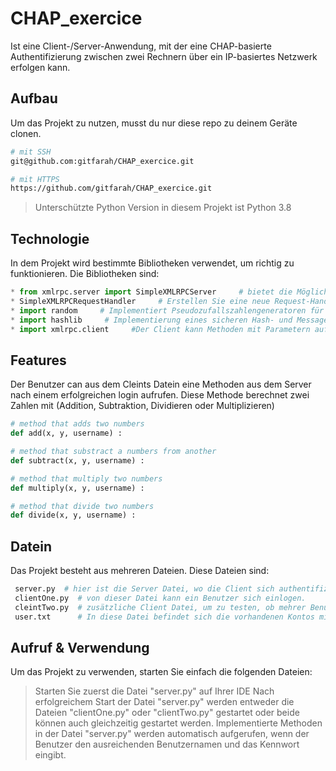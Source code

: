 # CHAP_exercice

 Ist eine Client-/Server-Anwendung, mit der eine CHAP-basierte Authentifizierung zwischen zwei Rechnern über ein IP-basiertes Netzwerk erfolgen kann.
 
 

## Aufbau

Um das Projekt zu nutzen, musst du nur diese repo zu deinem Geräte clonen.

```bash
# mit SSH 
git@github.com:gitfarah/CHAP_exercice.git

# mit HTTPS
https://github.com/gitfarah/CHAP_exercice.git
```
> Unterschützte Python Version in diesem Projekt ist Python 3.8

## Technologie

In dem Projekt wird bestimmte Bibliotheken verwendet, um richtig zu funktionieren. Die Bibliotheken sind:
 ```python
 * from xmlrpc.server import SimpleXMLRPCServer     # bietet die Möglichkeit, einfache, eigenständige XML-RPC-Server zu erstellen.
 * SimpleXMLRPCRequestHandler     # Erstellen Sie eine neue Request-Handler-Instanz.
 * import random     # Implementiert Pseudozufallszahlengeneratoren für verschiedene Verteilungen
 * import hashlib     # Implementierung eines sicheren Hash- und Message Digest-Algorithmus
 * import xmlrpc.client     #Der Client kann Methoden mit Parametern auf einem Remote-Server aufrufen (der Server wird durch einen URI benannt) und strukturierte Daten zurückerhalten.
 ```
 
 ## Features
Der Benutzer can aus dem Cleints Datein eine Methoden aus dem Server nach einem erfolgreichen login aufrufen. Diese Methode berechnet zwei Zahlen mit (Addition, Subtraktion, Dividieren oder Multiplizieren)
```python
# method that adds two numbers
def add(x, y, username) :

# method that substract a numbers from another
def subtract(x, y, username) :

# method that multiply two numbers
def multiply(x, y, username) :

# method that divide two numbers
def divide(x, y, username) :
```
## Datein
Das Projekt besteht aus mehreren Dateien. Diese Dateien sind:
```bash
 server.py  # hier ist die Server Datei, wo die Client sich authentifizieren kann und wo das Calculate Methode aufgerufen wird.
 clientOne.py  # von dieser Datei kann ein Benutzer sich einlogen.
 cleintTwo.py  # zusätzliche Client Datei, um zu testen, ob mehrer Benutzer gleichzeitig mit dem Server verbinden können. 
 user.txt      # In diese Datei befindet sich die vorhandenen Kontos mit(username & password).
```

## Aufruf & Verwendung 
Um das Projekt zu verwenden, starten Sie einfach die folgenden Dateien:
> Starten Sie zuerst die Datei "server.py" auf Ihrer IDE
> Nach erfolgreichem Start der Datei "server.py" werden entweder die Dateien "clientOne.py" oder "clientTwo.py" gestartet oder beide können auch gleichzeitig gestartet werden.
> Implementierte Methoden in der Datei "server.py" werden automatisch aufgerufen, wenn der Benutzer den ausreichenden Benutzernamen und das Kennwort eingibt.
